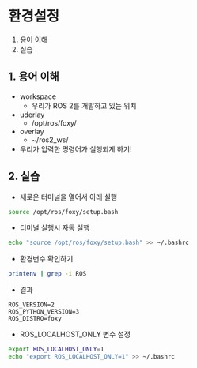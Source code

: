 # 환경설정
1. 용어 이해
2. 실습

## 1. 용어 이해
* workspace
  * 우리가 ROS 2를 개발하고 있는 위치
* uderlay
  * /opt/ros/foxy/
* overlay
  * ~/ros2_ws/
* 우리가 입력한 명령어가 실행되게 하기!

## 2. 실습
* 새로운 터미널을 열어서 아래 실행
```bash
source /opt/ros/foxy/setup.bash
```

* 터미널 실행시 자동 실행
```bash
echo "source /opt/ros/foxy/setup.bash" >> ~/.bashrc
```

* 환경변수 확인하기
```bash
printenv | grep -i ROS
```

* 결과
```
ROS_VERSION=2
ROS_PYTHON_VERSION=3
ROS_DISTRO=foxy
```

* ROS_LOCALHOST_ONLY 변수 설정
```bash
export ROS_LOCALHOST_ONLY=1
echo "export ROS_LOCALHOST_ONLY=1" >> ~/.bashrc
```

```bash
```
```bash
```
```bash
```
```bash
```
